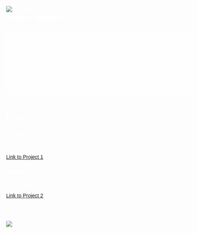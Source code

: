 <!DOCTYPE html>
<html lang="en">
<head>
    <meta charset="UTF-8">
    <meta name="viewport" content="width=device-width, initial-scale=1.0">
</head>
<body style="font-family: Arial, sans-serif; background-image: url('https://images.pond5.com/space-cartoon-animated-background-footage-075133825_iconl.jpeg'); background-size: cover; background-position: center; color: #fff; padding: 20px;">
    <img src="https://images.squarespace-cdn.com/content/v1/552186b6e4b0bf692316f9d2/1540964677071-DPBV1UB4OD5PUFNT4L79/final.gif" alt="Welcome GIF">
    <h1 style="margin-top: 0;">Hello <em>there!</em></h1>
    <div class="about-section" style="background-color: rgba(255, 255, 255, 0.3); padding: 20px; border-radius: 10px; margin-bottom: 20px;">
        <h2>About Me</h2>
        <p>My name is Prerna. I'm an economics honors graduate with expertise in Python and SQL. I'm passionate about coding and always eager to learn new technologies.</p>
    </div>
    <hr style="border: 0; height: 1px; background: #fff; margin: 20px 0;">
    <h2>Projects</h2>
    <div class="project-section">
        <h3>Project 1</h3>
        <p>Description of Project 1</p>
        <a href="#">Link to Project 1</a>
        <h3>Project 2</h3>
        <p>Description of Project 2</p>
        <a href="#">Link to Project 2</a>
        <!-- Add more projects as needed -->
    </div>
    <hr style="border: 0; height: 1px; background: #fff; margin: 20px 0;">
    <img src="https://www.example.com/logo.png" alt="Logo" style="margin-top: 20px;">
</body>
</html>




